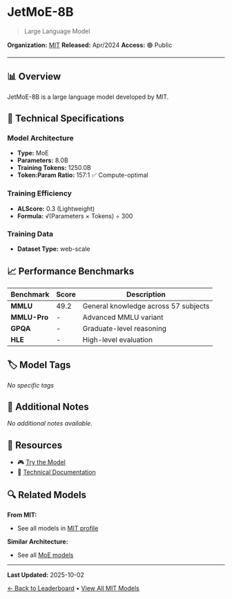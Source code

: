 # JetMoE-8B

> Large Language Model

**Organization:** [MIT](../../labs/mit.md)
**Released:** Apr/2024
**Access:** 🟢 Public

---

## 📊 Overview

JetMoE-8B is a large language model developed by MIT.

## 🔧 Technical Specifications

### Model Architecture
- **Type:** MoE
- **Parameters:** 8.0B
- **Training Tokens:** 1250.0B
- **Token:Param Ratio:** 157:1 ✅ Compute-optimal

### Training Efficiency
- **ALScore:** 0.3 (Lightweight)
- **Formula:** √(Parameters × Tokens) ÷ 300

### Training Data
- **Dataset Type:** web-scale

## 📈 Performance Benchmarks

| Benchmark | Score | Description |
|-----------|-------|-------------|
| **MMLU** | 49.2 | General knowledge across 57 subjects |
| **MMLU-Pro** | - | Advanced MMLU variant |
| **GPQA** | - | Graduate-level reasoning |
| **HLE** | - | High-level evaluation |

## 🏷️ Model Tags

_No specific tags_

## 📝 Additional Notes

_No additional notes available._

## 🔗 Resources

- 🎮 [Try the Model](https://www.lepton.ai/playground/chat?model=jetmoe-8b-chat)
- 📄 [Technical Documentation](https://huggingface.co/jetmoe/jetmoe-8b)

## 🔍 Related Models

**From MIT:**
- See all models in [MIT profile](../../labs/mit.md)

**Similar Architecture:**
- See all [MoE models](../../architectures/moe.md)

---

**Last Updated:** 2025-10-02

[← Back to Leaderboard](../../README.md) • [View All MIT Models](../../labs/mit.md)
